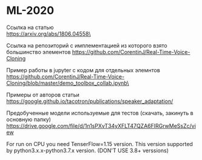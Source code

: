 # ML-2020


Ссылка на статью\
https://arxiv.org/abs/1806.04558\

Ссылка на репозиторий с имплементацией из которого взято большинство элементов
https://github.com/CorentinJ/Real-Time-Voice-Cloning


Пример работы в jupyter c кодом для отдельных элемнтов\
https://github.com/CorentinJ/Real-Time-Voice-Cloning/blob/master/demo_toolbox_collab.ipynb\


Примеры от авторов статьи\
https://google.github.io/tacotron/publications/speaker_adaptation/

Предобученные модели используемые для тестов (скачать, закинуть в основную папку)\
https://drive.google.com/file/d/1n1sPXvT34yXFLT47QZA6FIRGrwMeSsZc/view


For run on CPU you need TenserFlow=1.15 version. 
This version supported by python3.x.x-python3.7.x version. 
(DON'T USE 3.8+ verssions)